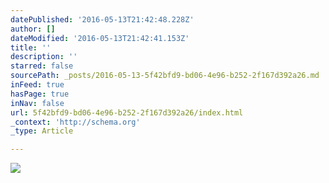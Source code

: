 ```yaml
---
datePublished: '2016-05-13T21:42:48.228Z'
author: []
dateModified: '2016-05-13T21:42:41.153Z'
title: ''
description: ''
starred: false
sourcePath: _posts/2016-05-13-5f42bfd9-bd06-4e96-b252-2f167d392a26.md
inFeed: true
hasPage: true
inNav: false
url: 5f42bfd9-bd06-4e96-b252-2f167d392a26/index.html
_context: 'http://schema.org'
_type: Article

---
```

![](https://the-grid-user-content.s3-us-west-2.amazonaws.com/bf37c7d3-3d64-482d-affd-d1235c50f931.jpg)